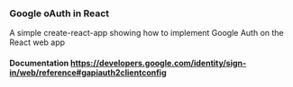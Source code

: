 ### Google oAuth in React
A simple create-react-app showing how to implement Google Auth on the React web app

#### Documentation https://developers.google.com/identity/sign-in/web/reference#gapiauth2clientconfig